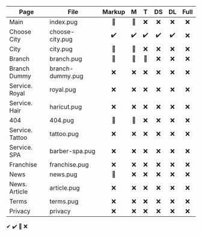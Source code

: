 

| Page            | File             | Markup |  M  |  T  |  DS  |  DL  |  Full  |
|-----------------|------------------|:------:|:---:|:---:|:----:|:----:|:------:|
| Main            | index.pug        |   🚧  |  🚧 | ❌ |  ❌  |  ❌ |   ❌   |
| Choose City     | choose-city.pug  |   ✔️  |  ✔️ | ✔️ |  ✔️  |  ✔️ |   ❌   |
| City            | city.pug         |   🚧  |  🚧 | ❌ |  ❌  |  ❌ |   ❌   |
| Branch          | branch.pug       |   🚧  |  🚧 | 🚧 |  ❌  |  ❌ |   ❌   |
| Branch Dummy    | branch-dummy.pug |   ❌  |  ❌ | ❌ |  ❌  |  ❌ |   ❌   |
| Service. Royal  | royal.pug        |   ❌  |  ❌ | ❌ |  ❌  |  ❌ |   ❌   |
| Service. Hair   | haricut.pug      |   ❌  |  ❌ | ❌ |  ❌  |  ❌ |   ❌   |
| 404             | 404.pug          |   🚧  |  🚧 | ❌ |  ❌  |  ❌ |   ❌   |
| Service. Tattoo | tattoo.pug       |   ❌  |  ❌ | ❌ |  ❌  |  ❌ |   ❌   |
| Service. SPA    | barber-spa.pug   |   ❌  |  ❌ | ❌ |  ❌  |  ❌ |   ❌   |
| Franchise       | franchise.pug    |   ❌  |  ❌ | ❌ |  ❌  |  ❌ |   ❌   |
| News            | news.pug         |   🚧  |  ❌ | ❌ |  ❌  |  ❌ |   ❌   |
| News. Article   | article.pug      |   ❌  |  ❌ | ❌ |  ❌  |  ❌ |   ❌   |
| Terms           | terms.pug        |   ❌  |  ❌ | ❌ |  ❌  |  ❌ |   ❌   |
| Privacy         | privacy          |   ❌  |  ❌ | ❌ |  ❌  |  ❌ |   ❌   |

✔ 
✔️
🚧
❌
